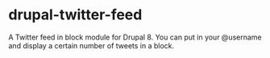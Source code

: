 # drupal-twitter-feed
A Twitter feed in block module for Drupal 8. You can put in your @username and display a certain number of tweets in a block.  
